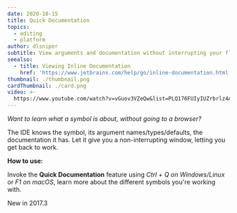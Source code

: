 ```yaml
---
date: 2020-10-15
title: Quick Documentation
topics:
  - editing
  - platform
author: dlsniper
subtitle: View arguments and documentation without interrupting your flow.
seealso:
  - title: Viewing Inline Documentation
    href: 'https://www.jetbrains.com/help/go/inline-documentation.html'
thumbnail: ./thumbnail.png
cardThumbnail: ./card.png
video: >-
  https://www.youtube.com/watch?v=vGuov3VZeQw&list=PLQ176FUIyIUZrbrlz4AY1V8VzBJKZyVlW&index=93
---
```

*Want to learn what a symbol is about, without going to a browser?*

The IDE knows the symbol, its argument names/types/defaults, the
documentation it has.
Let it give you a non-interrupting window, letting you get back to work.

**How to use:**

Invoke the **Quick Documentation** feature using *Ctrl + Q on Windows/Linux*
or *F1 on macOS*, learn more about the different symbols you're working with.

<span class="tag is-rounded">New in 2017.3</span>
